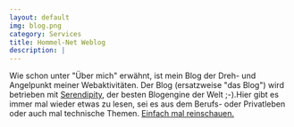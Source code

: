 ```yaml
---
layout: default
img: blog.png
category: Services
title: Hommel-Net Weblog
description: |
---
```

Wie schon unter "Über mich" erwähnt, ist mein Blog der Dreh- und Angelpunkt meiner Webaktivitäten. Der Blog (ersatzweise "das Blog") wird betrieben mit [Serendipity](http://s9y.org/), der besten Blogengine der Welt ;-).Hier gibt es immer mal wieder etwas zu lesen, sei es aus dem Berufs- oder Privatleben oder auch mal technische Themen. [Einfach mal reinschauen.](http://blog.hommel-net.de/)
